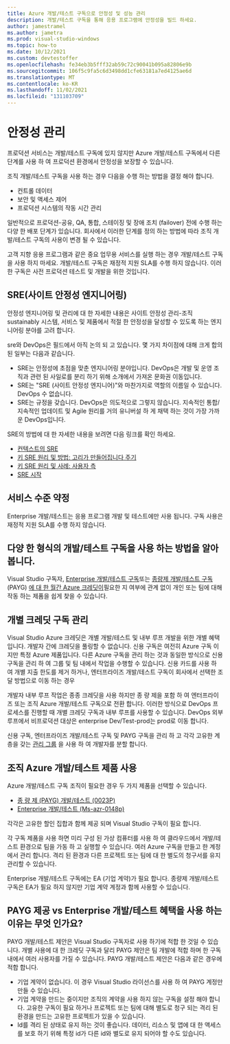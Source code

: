 ```yaml
---
title: Azure 개발/테스트 구독으로 안정성 및 성능 관리
description: 개발/테스트 구독을 통해 응용 프로그램에 안정성을 빌드 하세요.
author: jamestramel
ms.author: jametra
ms.prod: visual-studio-windows
ms.topic: how-to
ms.date: 10/12/2021
ms.custom: devtestoffer
ms.openlocfilehash: fe34eb3b5fff32ab59c72c90041b095a82806e9b
ms.sourcegitcommit: 106f5c9fa5c6d3498dd1cfe63181a7ed4125ae6d
ms.translationtype: MT
ms.contentlocale: ko-KR
ms.lasthandoff: 11/02/2021
ms.locfileid: "131103709"
---
```

# <a name="reliability-management"></a>안정성 관리  

프로덕션 서비스는 개발/테스트 구독에 있지 않지만 Azure 개발/테스트 구독에서 다른 단계를 사용 하 여 프로덕션 환경에서 안정성을 보장할 수 있습니다.  

조직 개발/테스트 구독을 사용 하는 경우 다음을 수행 하는 방법을 결정 해야 합니다.  

- 컨트롤 데이터  
- 보안 및 액세스 제어  
- 프로덕션 시스템의 작동 시간 관리  

일반적으로 프로덕션-공유, QA, 통합, 스테이징 및 장애 조치 (failover) 전에 수행 하는 다양 한 배포 단계가 있습니다. 회사에서 이러한 단계를 정의 하는 방법에 따라 조직 개발/테스트 구독의 사용이 변경 될 수 있습니다.  

고객 지향 응용 프로그램과 같은 중요 업무용 서비스를 실행 하는 경우 개발/테스트 구독을 사용 하지 마세요. 개발/테스트 구독은 재정적 지원 SLA를 수행 하지 않습니다. 이러한 구독은 사전 프로덕션 테스트 및 개발을 위한 것입니다.  

## <a name="site-reliability-engineering-sre"></a>SRE(사이트 안정성 엔지니어링)  

안정성 엔지니어링 및 관리에 대 한 자세한 내용은 사이트 안정성 관리-조직 sustainably 시스템, 서비스 및 제품에서 적절 한 안정성을 달성할 수 있도록 하는 엔지니어링 분야를 고려 합니다.  

sre와 DevOps은 필드에서 아직 논의 되 고 있습니다. 몇 가지 차이점에 대해 크게 합의 된 일부는 다음과 같습니다.  

- SRE는 안정성에 초점을 맞춘 엔지니어링 분야입니다. DevOps은 개발 및 운영 조직과 관련 된 사일로를 분리 하기 위해 소개에서 가져온 문화권 이동입니다.  
- SRE는 "SRE (사이트 안정성 엔지니어)"와 마찬가지로 역할의 이름일 수 있습니다. DevOps 수 없습니다.  
- SRE는 규정을 갖습니다. DevOps은 의도적으로 그렇지 않습니다. 지속적인 통합/지속적인 업데이트 및 Agile 원리를 거의 유니버설 하 게 채택 하는 것이 가장 가까운 DevOps입니다.  

SRE의 방법에 대 한 자세한 내용을 보려면 다음 링크를 확인 하세요.  

- [컨텍스트의 SRE](/learn/modules/intro-to-site-reliability-engineering/3-sre-in-context.md)  
- [키 SRE 원리 및 방법: 고리가 만들어집니다 주기](/learn/modules/intro-to-site-reliability-engineering/4-key-principles-1-virtuous-cycles.md)  
- [키 SRE 원리 및 사례: 사용자 측](/learn/modules/intro-to-site-reliability-engineering/5-key-principles-2-human-side-of-sre.md)  
- [SRE 시작](/learn/modules/intro-to-site-reliability-engineering/6-getting-started.md)  

## <a name="service-level-agreements"></a>서비스 수준 약정  

Enterprise 개발/테스트는 응용 프로그램 개발 및 테스트에만 사용 됩니다. 구독 사용은 재정적 지원 SLA를 수행 하지 않습니다.  

## <a name="learn-to-use-different-types-of-devtest-subscriptions"></a>다양 한 형식의 개발/테스트 구독을 사용 하는 방법을 알아봅니다.  

Visual Studio 구독자, [Enterprise 개발/테스트 구독](https://azure.microsoft.com/offers/ms-azr-0148p/)또는 [종량제 개발/테스트 구독](https://azure.microsoft.com/offers/ms-azr-0023p/) (PAYG) [에 대 한 월간 Azure 크레딧이](https://azure.microsoft.com/pricing/member-offers/msdn-benefits-details/)필요한 지 여부에 관계 없이 개인 또는 팀에 대해 작동 하는 제품을 쉽게 찾을 수 있습니다.  

## <a name="managing-individual-credit-subscriptions"></a>개별 크레딧 구독 관리  

Visual Studio Azure 크레딧은 개별 개발/테스트 및 내부 루프 개발을 위한 개별 혜택입니다. 개발자 간에 크레딧을 풀링할 수 없습니다. 신용 구독은 여전히 Azure 구독 이지만 특정 Azure 제품입니다. 다른 Azure 구독을 관리 하는 것과 동일한 방식으로 신용 구독을 관리 하 여 그룹 및 팀 내에서 작업을 수행할 수 있습니다. 신용 카드를 사용 하 여 개별 지출 한도를 제거 하거나, 엔터프라이즈 개발/테스트 구독이 회사에서 선택한 조달 방법으로 이동 하는 경우  

개발자 내부 루프 작업은 종종 크레딧을 사용 하지만 종 량 제을 포함 하 여 엔터프라이즈 또는 조직 Azure 개발/테스트 구독으로 전환 합니다. 이러한 방식으로 DevOps 프로세스를 진행할 때 개별 크레딧 구독과 내부 루프를 사용할 수 있습니다. DevOps 외부 루프에서 비프로덕션 대상은 enterprise Dev/Test-prod는 prod로 이동 합니다.  

신용 구독, 엔터프라이즈 개발/테스트 구독 및 PAYG 구독을 관리 하 고 각각 고유한 계층을 갖는 [관리 그룹](../../governance/management-groups/how-to/protect-resource-hierarchy.md) 을 사용 하 여 개발자를 분할 합니다.  

## <a name="using-your-organization-azure-devtest-offers"></a>조직 Azure 개발/테스트 제품 사용  

Azure 개발/테스트 구독 조직이 필요한 경우 두 가지 제품을 선택할 수 있습니다.  

- [종 량 제 (PAYG) 개발/테스트 (0023P)](https://azure.microsoft.com/offers/ms-azr-0023p/-)  
- [Enterprise 개발/테스트 (Ms-azr-0148p)](https://azure.microsoft.com/offers/ms-azr-0148p/)  

각각은 고유한 할인 집합과 함께 제공 되며 Visual Studio 구독이 필요 합니다.  

각 구독 제품을 사용 하면 미리 구성 된 가상 컴퓨터를 사용 하 여 클라우드에서 개발/테스트 환경으로 팀을 가동 하 고 실행할 수 있습니다. 여러 Azure 구독을 만들고 한 계정에서 관리 합니다. 격리 된 환경과 다른 프로젝트 또는 팀에 대 한 별도의 청구서를 유지 관리할 수 있습니다.  

Enterprise 개발/테스트 구독에는 EA (기업 계약)가 필요 합니다. 종량제 개발/테스트 구독은 EA가 필요 하지 않지만 기업 계약 계정과 함께 사용할 수 있습니다.  

## <a name="why-would-i-use-payg-offers-vs-enterprise-devtest-offers"></a>PAYG 제공 vs Enterprise 개발/테스트 혜택을 사용 하는 이유는 무엇 인가요?  

PAYG 개발/테스트 제안은 Visual Studio 구독자로 사용 하기에 적합 한 것일 수 있습니다. 개별 사용에 대 한 크레딧 구독과 달리 PAYG 제안은 팀 개발에 적합 하며 한 구독 내에서 여러 사용자를 가질 수 있습니다. PAYG 개발/테스트 제안은 다음과 같은 경우에 적합 합니다.  

- 기업 계약이 없습니다. 이 경우 Visual Studio 라이선스를 사용 하 여 PAYG 계정만 만들 수 있습니다.  
- 기업 계약을 만드는 중이지만 조직의 계약을 사용 하지 않는 구독을 설정 해야 합니다. 고유한 구독이 필요 하거나 프로젝트 또는 팀에 대해 별도로 청구 되는 격리 된 환경을 만드는 고유한 프로젝트가 있을 수 있습니다.  
- Id를 격리 된 상태로 유지 하는 것이 좋습니다. 데이터, 리소스 및 앱에 대 한 액세스를 보호 하기 위해 특정 id가 다른 id와 별도로 유지 되어야 할 수도 있습니다.  
